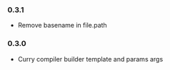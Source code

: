 ### 0.3.1

- Remove basename in file.path


### 0.3.0

- Curry compiler builder template and params args
